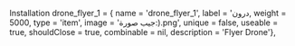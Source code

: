 Installation
    drone_flyer_1                             = { name = 'drone_flyer_1', label = 'درون, weight = 5000, type = 'item', image = 'جيب صورة:).png', unique = false, useable = true, shouldClose = true, combinable = nil, description = 'Flyer Drone'},